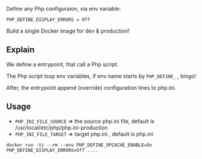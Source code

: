 Define any Php configuraion, via env variable:

```
PHP_DEFINE_DISPLAY_ERRORS = Off
```

Build a single Docker image for dev & production!

## Explain

We define a entrypoint, that call a Php script.

The Php script loop env variables, if env name starts by ``PHP_DEFINE_`` , bingo!

After, the entrypoint append (override) configuration lines to php.ini.

## Usage

* ``PHP_INI_FILE_SOURCE`` => the source php.ini file, default is /usr/local/etc/php/php.ini-production
* ``PHP_INI_FILE_TARGET`` => target php.ini , default is php.ini

```
docker run -ti --rm --env PHP_DEFINE_OPCACHE_ENABLE=On PHP_DEFINE_DISPLAY_ERRORS=Off ....
```
